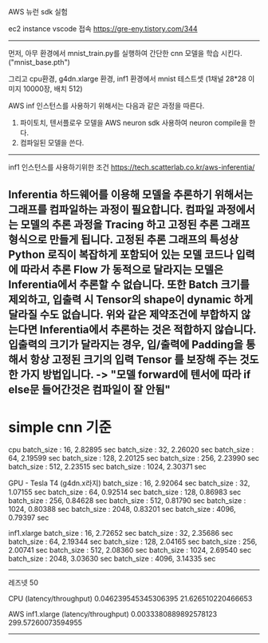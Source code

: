 AWS 뉴런 sdk 실험

ec2 instance vscode 접속 https://gre-eny.tistory.com/344

--------------------------------------------------------
먼저, 아무 환경에서 mnist_train.py를 실행하여 간단한 cnn 모델을 학습 시킨다. ("mnist_base.pth")

그리고 cpu환경, g4dn.xlarge 환경, inf1 환경에서 mnist 테스트셋 (1채널 28*28 이미지 10000장, 배치 512)


AWS inf 인스턴스를 사용하기 위해서는 다음과 같은 과정을 따른다.
1. 파이토치, 텐서플로우 모델을 AWS neuron sdk 사용하여 neuron compile을 한다.
2. 컴파일된 모델을 쓴다.

----------------------------------------------------------
inf1 인스턴스를 사용하기위한 조건
https://tech.scatterlab.co.kr/aws-inferentia/

Inferentia 하드웨어를 이용해 모델을 추론하기 위해서는 그래프를 컴파일하는 과정이 필요합니다. 컴파일 과정에서는 모델의 추론 과정을 Tracing 하고 고정된 추론 그래프 형식으로 만들게 됩니다. 고정된 추론 그래프의 특성상 Python 로직이 복잡하게 포함되어 있는 모델 코드나 입력에 따라서 추론 Flow 가 동적으로 달라지는 모델은 Inferentia에서 추론할 수 없습니다. 또한 Batch 크기를 제외하고, 입출력 시 Tensor의 shape이 dynamic 하게 달라질 수도 없습니다. 위와 같은 제약조건에 부합하지 않는다면 Inferentia에서 추론하는 것은 적합하지 않습니다. 입출력의 크기가 달라지는 경우, 입/출력에 Padding을 통해서 항상 고정된 크기의 입력 Tensor 를 보장해 주는 것도 한 가지 방법입니다.
-> "모델 forward에 텐서에 따라 if else문 들어간것은 컴파일이 잘 안됨"
-----------------------------------------------------

# simple cnn 기준

cpu 
batch_size : 16, 2.82895 sec
batch_size : 32, 2.26020 sec
batch_size : 64, 2.19599 sec
batch_size : 128, 2.20125 sec
batch_size : 256, 2.23990 sec
batch_size : 512, 2.23515 sec
batch_size : 1024, 2.30371 sec

GPU - Tesla T4 (g4dn.x라지)
batch_size : 16, 2.92064 sec
batch_size : 32, 1.07155 sec
batch_size : 64, 0.92514 sec
batch_size : 128, 0.86983 sec
batch_size : 256, 0.84628 sec
batch_size : 512, 0.81790 sec
batch_size : 1024, 0.80388 sec
batch_size : 2048, 0.83201 sec
batch_size : 4096, 0.79397 sec

inf1.xlarge
batch_size : 16, 2.72652 sec
batch_size : 32, 2.35686 sec
batch_size : 64, 2.19344 sec
batch_size : 128, 2.04165 sec
batch_size : 256, 2.00741 sec
batch_size : 512, 2.08360 sec
batch_size : 1024, 2.69540 sec
batch_size : 2048, 3.03630 sec
batch_size : 4096, 3.14335 sec


-------------------------------------------------------------------

레즈넷 50

CPU (latency/throughput)
0.046239545345306395
21.626510220466653 


AWS inf1.xlarge (latency/throughput)
0.0033380889892578123  
299.57260073594955 








-------------------






